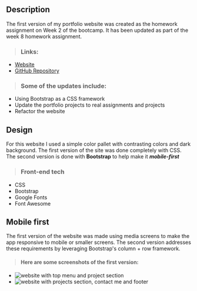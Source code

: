
## Description

The first version of my portfolio website was created as the homework assignment on Week 2 of the bootcamp.
It has been updated as part of the week 8 homework assignment.

> ### Links:
- [Website](https://nnassarv.github.io/Personal-Portfolio/)
- [GitHub Repository](https://github.com/nnassarv/Personal-Portfolio)

> ### Some of the updates include:
- Using Bootstrap as a CSS framework
- Update the portfolio projects to real assignments and projects
- Refactor the website


## Design
For this website I used a simple color pallet with contrasting colors and dark background.
The first version of the site was done completely with CSS.
The second version is done with **Bootstrap** to help make it ***mobile-first***

> ### Front-end tech
- CSS
- Bootstrap
- Google Fonts
- Font Awesome


## Mobile first
The first version of the website was made using media screens to make the app responsive to mobile or smaller screens. The second version addresses these requirements by leveraging Bootstrap's column + row framework.


> #### Here are some screenshots of the first version:
- ![website with top menu and project section](./assets/images/hw-screenshot-1.png) 
- ![website with projects section, contact me and footer](./assets/images/hw-screenshot-2.png)